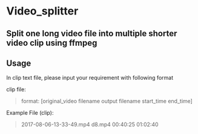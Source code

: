 Video_splitter
==============

Split one long video file into multiple shorter video clip using ffmpeg
-----------------------------------------------------------------------

## Usage ##
  In clip text file, please input your requirement with following format

clip file:
  > format: [original_video filename output filename start_time end_time]

Example File (clip):
> 2017-08-06-13-33-49.mp4 d8.mp4 00:40:25 01:02:40
